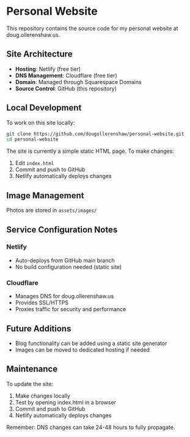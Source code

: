 # Personal Website

This repository contains the source code for my personal website at doug.ollerenshaw.us.

## Site Architecture

- **Hosting**: Netlify (free tier)
- **DNS Management**: Cloudflare (free tier)
- **Domain**: Managed through Squarespace Domains
- **Source Control**: GitHub (this repository)

## Local Development

To work on this site locally:

```bash
git clone https://github.com/dougollerenshaw/personal-website.git
cd personal-website
```

The site is currently a simple static HTML page. To make changes:
1. Edit `index.html`
2. Commit and push to GitHub
3. Netlify automatically deploys changes

## Image Management

Photos are stored in `assets/images/`

## Service Configuration Notes

### Netlify
- Auto-deploys from GitHub main branch
- No build configuration needed (static site)

### Cloudflare
- Manages DNS for doug.ollerenshaw.us
- Provides SSL/HTTPS
- Proxies traffic for security and performance

## Future Additions
- Blog functionality can be added using a static site generator
- Images can be moved to dedicated hosting if needed

## Maintenance

To update the site:
1. Make changes locally
2. Test by opening index.html in a browser
3. Commit and push to GitHub
4. Netlify automatically deploys changes

Remember: DNS changes can take 24-48 hours to fully propagate.
